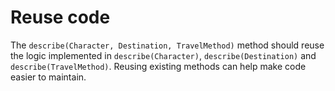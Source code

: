 # Reuse code

The `describe(Character, Destination, TravelMethod)` method should reuse the logic implemented in `describe(Character)`, `describe(Destination)` and `describe(TravelMethod)`. Reusing existing methods can help make code easier to maintain.

